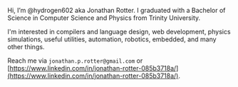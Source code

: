 Hi, I’m @hydrogen602 aka Jonathan Rotter. I graduated with a Bachelor of Science in Computer Science and Physics from Trinity University. 

I'm interested in compilers and language design, web development, physics simulations, useful utilities, automation, robotics, embedded, and many other things.



<!-- - 👀 I’m interested in ...
- 🌱 I’m currently learning ...
- 💞️ I’m looking to collaborate on ...
- 📫 How to reach me ... -->

Reach me via `jonathan.p.rotter@gmail.com` or [https://www.linkedin.com/in/jonathan-rotter-085b3718a/](https://www.linkedin.com/in/jonathan-rotter-085b3718a/).

<!---
hydrogen602/hydrogen602 is a ✨ special ✨ repository because its `README.md` (this file) appears on your GitHub profile.
You can click the Preview link to take a look at your changes.
--->
